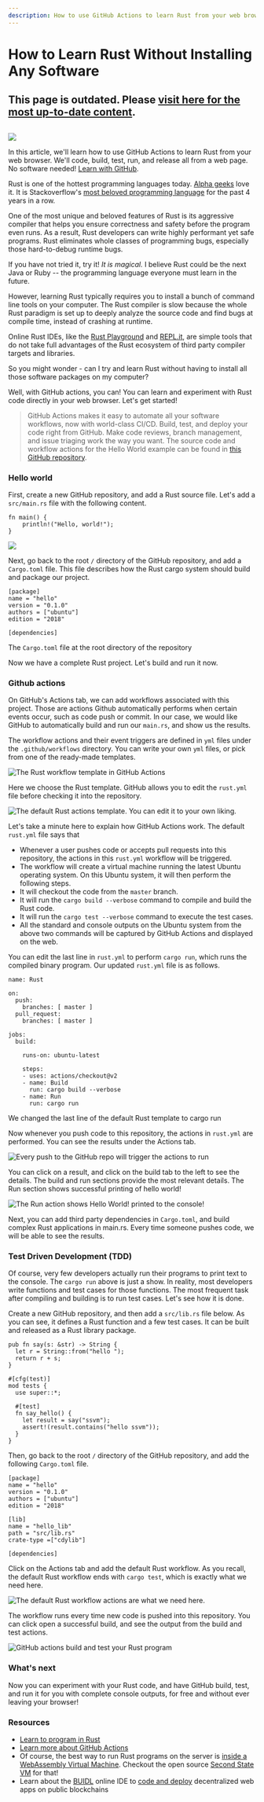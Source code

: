 ```yaml
---
description: How to use GitHub Actions to learn Rust from your web browser
---
```


# How to Learn Rust Without Installing Any Software

## This page is outdated. Please [visit here for the most up-to-date content](https://www.secondstate.io/articles/why-webassembly-server/).

## 

![](../.gitbook/assets/image%20%281%29.png)

In this article, we'll learn how to use GitHub Actions to learn Rust from your web browser. We'll code, build, test, run, and release all from a web page. No software needed! [Learn with GitHub](https://github.com/second-state/learn-rust-with-github-actions/fork).

Rust is one of the hottest programming languages today. [Alpha geeks](https://martinfowler.com/bliki/AlphaGeek.html) love it. It is Stackoverflow's [most beloved programming language](https://www.theregister.co.uk/2019/04/09/stack_overflow_survey/) for the past 4 years in a row.

One of the most unique and beloved features of Rust is its aggressive compiler that helps you ensure correctness and safety before the program even runs. As a result, Rust developers can write highly performant yet safe programs. Rust eliminates whole classes of programming bugs, especially those hard-to-debug runtime bugs.

If you have not tried it, try it! _It is magical._ I believe Rust could be the next Java or Ruby -- the programming language everyone must learn in the future.

However, learning Rust typically requires you to install a bunch of command line tools on your computer. The Rust compiler is slow because the whole Rust paradigm is set up to deeply analyze the source code and find bugs at compile time, instead of crashing at runtime.

Online Rust IDEs, like the [Rust Playground](https://play.rust-lang.org/) and [REPL.it](https://repl.it/languages/rust), are simple tools that do not take full advantages of the Rust ecosystem of third party compiler targets and libraries.

So you might wonder - can I try and learn Rust without having to install all those software packages on my computer?

Well, with GitHub actions, you can! You can learn and experiment with Rust code directly in your web browser. Let's get started!

> GitHub Actions makes it easy to automate all your software workflows, now with world-class CI/CD. Build, test, and deploy your code right from GitHub. Make code reviews, branch management, and issue triaging work the way you want. The source code and workflow actions for the Hello World example can be found in [this GitHub repository](https://github.com/second-state/learn-rust-with-github-actions).

### Hello world <a id="hello-world"></a>

First, create a new GitHub repository, and add a Rust source file. Let's add a `src/main.rs` file with the following content.

```text
fn main() {
    println!("Hello, world!");
}
```

![](https://www.freecodecamp.org/news/content/images/2020/03/Screen-Shot-2020-03-20-at-2.22.33-AM.png)

Next, go back to the root `/` directory of the GitHub repository, and add a `Cargo.toml` file. This file describes how the Rust cargo system should build and package our project.

```text
[package]
name = "hello"
version = "0.1.0"
authors = ["ubuntu"]
edition = "2018"

[dependencies]
```

The `Cargo.toml` file at the root directory of the repository

Now we have a complete Rust project. Let's build and run it now.

### Github actions <a id="github-actions"></a>

On GitHub's Actions tab, we can add workflows associated with this project. Those are actions Github automatically performs when certain events occur, such as code push or commit. In our case, we would like GitHub to automatically build and run our `main.rs`, and show us the results.

The workflow actions and their event triggers are defined in `yml` files under the `.github/workflows` directory. You can write your own `yml` files, or pick from one of the ready-made templates.

![The Rust workflow template in GitHub Actions](../.gitbook/assets/image.png)

Here we choose the Rust template. GitHub allows you to edit the `rust.yml` file before checking it into the repository.

![The default Rust actions template. You can edit it to your own liking.](../.gitbook/assets/image%20%285%29.png)

Let's take a minute here to explain how GitHub Actions work. The default `rust.yml` file says that

* Whenever a user pushes code or accepts pull requests into this repository, the actions in this `rust.yml` workflow will be triggered.
* The workflow will create a virtual machine running the latest Ubuntu operating system. On this Ubuntu system, it will then perform the following steps.
* It will checkout the code from the `master` branch.
* It will run the `cargo build --verbose` command to compile and build the Rust code.
* It will run the `cargo test --verbose` command to execute the test cases.
* All the standard and console outputs on the Ubuntu system from the above two commands will be captured by GitHub Actions and displayed on the web.

You can edit the last line in `rust.yml` to perform `cargo run`, which runs the compiled binary program. Our updated `rust.yml` file is as follows.

```text
name: Rust

on:
  push:
    branches: [ master ]
  pull_request:
    branches: [ master ]

jobs:
  build:

    runs-on: ubuntu-latest

    steps:
    - uses: actions/checkout@v2
    - name: Build
      run: cargo build --verbose
    - name: Run
      run: cargo run
```

We changed the last line of the default Rust template to cargo run

Now whenever you push code to this repository, the actions in `rust.yml` are performed. You can see the results under the Actions tab.

![Every push to the GitHub repo will trigger the actions to run](../.gitbook/assets/image%20%286%29.png)

You can click on a result, and click on the build tab to the left to see the details. The build and run sections provide the most relevant details. The Run section shows successful printing of hello world!

![The Run action shows Hello World! printed to the console!](../.gitbook/assets/image%20%288%29.png)

Next, you can add third party dependencies in `Cargo.toml`, and build complex Rust applications in main.rs. Every time someone pushes code, we will be able to see the results.

### Test Driven Development \(TDD\) <a id="test-driven-development-tdd-"></a>

Of course, very few developers actually run their programs to print text to the console. The `cargo run` above is just a show. In reality, most developers write functions and test cases for those functions. The most frequent task after compiling and building is to run test cases. Let's see how it is done.

Create a new GitHub repository, and then add a `src/lib.rs` file below. As you can see, it defines a Rust function and a few test cases. It can be built and released as a Rust library package.

```text
pub fn say(s: &str) -> String {
  let r = String::from("hello ");
  return r + s;
}

#[cfg(test)]
mod tests {
  use super::*;
  
  #[test]
  fn say_hello() {
    let result = say("ssvm");
    assert!(result.contains("hello ssvm"));
  }
}
```

Then, go back to the root `/` directory of the GitHub repository, and add the following `Cargo.toml` file.

```text
[package]
name = "hello"
version = "0.1.0"
authors = ["ubuntu"]
edition = "2018"

[lib]
name = "hello_lib"
path = "src/lib.rs"
crate-type =["cdylib"]

[dependencies]
```

Click on the Actions tab and add the default Rust workflow. As you recall, the default Rust workflow ends with `cargo test`, which is exactly what we need here.

![The default Rust workflow actions are what we need here.](../.gitbook/assets/image%20%282%29.png)

The workflow runs every time new code is pushed into this repository. You can click open a successful build, and see the output from the build and test actions.

![GitHub actions build and test your Rust program](../.gitbook/assets/image%20%284%29.png)

### What's next <a id="what-s-next"></a>

Now you can experiment with your Rust code, and have GitHub build, test, and run it for you with complete console outputs, for free and without ever leaving your browser!

### Resources <a id="resources"></a>

* [Learn to program in Rust](https://www.rust-lang.org/learn)
* [Learn more about GitHub Actions](https://github.com/features/actions)
* Of course, the best way to run Rust programs on the server is [inside a WebAssembly Virtual Machine](https://cloud.secondstate.io/server-side-webassembly/getting-started). Checkout the open source [Second State VM](https://www.secondstate.io/) for that!
* Learn about the [BUIDL](https://www.secondstate.io/buidl/) online IDE to [code and deploy](http://buidl.secondstate.io/) decentralized web apps on public blockchains

